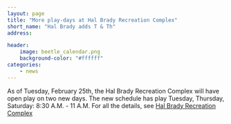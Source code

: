 ```yaml
---
layout: page
title: "More play-days at Hal Brady Recreation Complex"
short_name: "Hal Brady adds T & Th"
address: 

header:
    image: beetle_calendar.png
    background-color: "#ffffff"
categories:
    - news
---
```

<!--more-->

As of Tuesday, February 25th, the Hal Brady Recreation Complex will have open play on two new days. The new schedule has play Tuesday, Thursday, Saturday: 8:30 A.M. - 11 A.M. For all the details, see [Hal Brady Recreation Complex](/venues/halbrady/)

